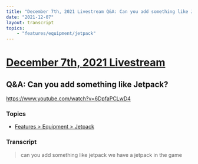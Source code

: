 ```yaml
---
title: "December 7th, 2021 Livestream Q&A: Can you add something like Jetpack?"
date: "2021-12-07"
layout: transcript
topics:
    - "features/equipment/jetpack"
---
```

# [December 7th, 2021 Livestream](../2021-12-07.md)
## Q&A: Can you add something like Jetpack?
https://www.youtube.com/watch?v=6DpfaPCLwD4

### Topics
* [Features > Equipment > Jetpack](../topics/features/equipment/jetpack.md)

### Transcript

> can you add something like jetpack we have a jetpack in the game
